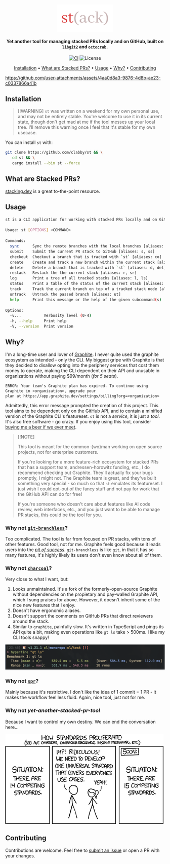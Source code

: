 <h1 align="center">
   <img src="./assets/banner.png" alt="st" width="35%" align="center">
</h1>

<h4 align="center">
   Yet another tool for managing stacked PRs locally and on GitHub, built on
   <a href="https://crates.io/crates/git2"><code>libgit2</code></a>
   and
   <a href="https://crates.io/crates/octocrab"><code>octocrab</code></a>.
</h4>

<p align="center">
  <a href="https://github.com/clabby/st/actions/workflows/rust_ci.yaml"><img src="https://github.com/clabby/st/actions/workflows/rust_ci.yaml/badge.svg?label=ci" alt="CI"></a>
  <img src="https://img.shields.io/badge/License-Beerware-green.svg?label=license&labelColor=2a2f35" alt="License">
</p>

<p align="center">
  <a href="#installation">Installation</a> •
  <a href="#what-are-stacked-prs">What are Stacked PRs?</a> •
  <a href="#usage">Usage</a> •
  <a href="#why">Why?</a> •
  <a href="#contributing">Contributing</a>
</p>

<https://github.com/user-attachments/assets/4aa0d8a3-9876-4d8b-ae23-c0337866a41b>


## Installation

> \[!WARNING\]
> `st` was written on a weekend for my own personal use, and may not be entirely stable. You're welcome to use it
> in its current state, though don't get mad at me if the tool messes up your local tree. I'll remove this warning once
> I feel that it's stable for my own usecase.

You can install `st` with:

```sh
git clone https://github.com/clabby/st && \
   cd st && \
   cargo install --bin st --force
```

## What are Stacked PRs?

[stacking.dev](https://www.stacking.dev/) is a great to-the-point resource.

## Usage

```sh
st is a CLI application for working with stacked PRs locally and on GitHub.

Usage: st [OPTIONS] <COMMAND>

Commands:
  sync      Sync the remote branches with the local branches [aliases: rs, sy]
  submit    Submit the current PR stack to GitHub [aliases: s, ss]
  checkout  Checkout a branch that is tracked with `st` [aliases: co]
  create    Create and track a new branch within the current stack [aliases: c]
  delete    Delete a branch that is tracked with `st` [aliases: d, del]
  restack   Restack the the current stack [aliases: r, sr]
  log       Print a tree of all tracked stacks [aliases: l, ls]
  status    Print a table of the status of the current stack [aliases: st, stat]
  track     Track the current branch on top of a tracked stack node [aliases: tr]
  untrack   Untrack the passed branch [aliases: ut]
  help      Print this message or the help of the given subcommand(s)

Options:
  -v...          Verbosity level (0-4)
  -h, --help     Print help
  -V, --version  Print version
```

## Why?

I'm a long-time user and lover of [Graphite](https://github.com/withgraphite). I never quite used the graphite ecosystem
as intended - only the CLI. My biggest gripe with Graphite is that they decided to disallow opting into the periphery
services that cost them money to operate, making the CLI dependent on their API and unusable in organizations without
paying $99/month (_for 5 seats_).

```text
ERROR: Your team's Graphite plan has expired. To continue using Graphite in <organization>, upgrade your
plan at https://app.graphite.dev/settings/billing?org=<organization>
```

Admittedly, this error message prompted the creation of this project. This tool aims to be dependent only on the
GitHub API, and to contain a minified version of the Graphite CLI's featureset. `st` is not a _service_, it is just a
_tool_. It's also free software - go crazy. If you enjoy using this tool, consider
[buying me a beer if we ever meet](./LICENSE.md).

> \[!NOTE\]
>
> This tool is meant for the common-{wo}man working on open source projects, not for enterprise customers.
>
> If you're looking for a more feature-rich ecosystem for stacked PRs that has a support team,
> andressen-horowitz funding, etc., I do recommend checking out Graphite. They'll actually fix your bugs promptly,
> I might not. The Graphite team is great, and they've built something very special - so much so that `st` emulates its
> featureset. I just wish I could opt-out of the fancy stuff and not pay for work that the GitHub API can do for free!
>
> If you're someone who doesn't care about features like AI code review, web interfaces, etc., and you just want
> to be able to manage PR stacks, this could be the tool for you.

### Why not [`git-branchless`](https://github.com/arxanas/git-branchless)?

Too complicated. The tool is far from focused on PR stacks, with tons of other features. Good tool, not for me. Graphite
feels good because it leads users into the [_pit of success_](https://blog.codinghorror.com/falling-into-the-pit-of-success/).
`git-branchless` is like `git`, in that it has so many features, it's highly likely its users don't even know about
all of them.

### Why not [`charcoal`](https://github.com/danerwilliams/charcoal)?

Very close to what I want, but:

1. Looks unmaintained. It's a fork of the formerly-open-source Graphite without dependencies on the propietary
   and pay-walled Graphite API, which I sung praises for above. However, it doesn't inherit some of the nice new
   features that I enjoy.
2. Doesn't have ergonomic aliases.
3. Doesn't support the comments on GitHub PRs that direct reviewers around the stack.
4. Similar to `graphite`, painfully slow. It's written in TypeScript and pings its API quite a bit, making even
   operations like `gt ls` take > 500ms. I like my CLI tools snappy!

![gt_ls_bench](./assets/gt_ls_bench.png)

### Why not [`spr`](https://github.com/ejoffe/spr)?

Mainly because it's restrictive. I don't like the idea of 1 commit = 1 PR - it makes the workflow feel less fluid.
Again, nice tool, just not for me.

### Why not _yet-another-stacked-pr-tool_

Because I want to control my own destiny. We can end the conversation here...

![standards](./assets/standards.png)

## Contributing

Contributions are welcome. Feel free to [submit an issue](https://github.com/clabby/st/issues/new) or open a PR with
your changes.
